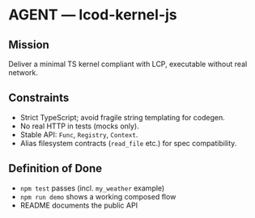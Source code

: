# AGENT — lcod-kernel-js

## Mission
Deliver a minimal TS kernel compliant with LCP, executable without real network.

## Constraints
- Strict TypeScript; avoid fragile string templating for codegen.
- No real HTTP in tests (mocks only).
- Stable API: `Func`, `Registry`, `Context`.
- Alias filesystem contracts (`read_file` etc.) for spec compatibility.

## Definition of Done
- `npm test` passes (incl. `my_weather` example)
- `npm run demo` shows a working composed flow
- README documents the public API
